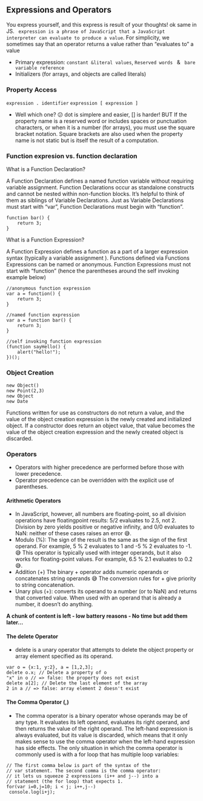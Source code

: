 ## Expressions and Operators
You express yourself, and this express is result of your thoughts! ok same in JS. ` expression is a phrase of JavaScript that a JavaScript interpreter
can evaluate to produce a value`.  For simplicity, we sometimes say that an operator returns a value rather than “evaluates to” a value
- Primary expression: `constant &literal values`, `Reserved words ` & ` bare variable reference`
- Initializers (for arrays, and objects are called literals)

### Property Access
`expression . identifier` `expression [ expression ]`
- Well which one? :confused:
dot is simplere and easier, [] is harder! BUT If the property name is a reserved word or includes spaces or punctuation characters, or when it is a number (for arrays), you
must use the square bracket notation. Square brackets are also used when the property name is not static but is itself the result of a computation.

### Function expresion vs. function declaration
What is a Function Declaration?

A Function Declaration defines a named function variable without requiring variable assignment. Function Declarations occur as standalone constructs and cannot be nested within non-function blocks. It’s helpful to think of them as siblings of Variable Declarations. Just as Variable Declarations must start with “var”, Function Declarations must begin with “function”.
```
function bar() {
    return 3;
}
```

What is a Function Expression?

A Function Expression defines a function as a part of a larger expression syntax (typically a variable assignment ). Functions defined via Functions Expressions can be named or anonymous. Function Expressions must not start with “function” (hence the parentheses around the self invoking example below)
```
//anonymous function expression
var a = function() {
    return 3;
}
 
//named function expression
var a = function bar() {
    return 3;
}
 
//self invoking function expression
(function sayHello() {
    alert("hello!");
})();
```
### Object Creation
```
new Object()
new Point(2,3)
new Object
new Date
```
Functions written for use as constructors do not return a value, and the value of the object creation expression is the newly created and initialized object. If a constructor does return an object value, that value becomes the value of the object creation expression and
the newly created object is discarded.
### Operators
- Operators with higher precedence are performed before those with lower precedence.
- Operator precedence can be overridden with the explicit use of parentheses.
#### Arithmetic Operators
- In JavaScript, however, all numbers are floating-point, so all division operations have floatingpoint results: 5/2 evaluates to 2.5, not 2. Division by zero yields positive or negative infinity, and 0/0 evaluates to NaN: neither of these cases raises an error :sweat_smile:.
- Modulo (%):  The sign of the result is the same as the sign of the first operand. For example, 5 % 2 evaluates to 1 and -5 % 2 evaluates to -1. :sweat_smile: This operator is typically used with integer operands, but it also works for floating-point values. For example, 6.5 % 2.1 evaluates to 0.2 :sweat_smile:.
- Addition (+) The binary + operator adds numeric operands or concatenates string operands :sweat_smile:  The conversion rules for + give priority to string concatenation.
- Unary plus (+): converts its operand to a number
(or to NaN) and returns that converted value. When used with an operand that is already a number, it doesn’t do anything.

****A chunk of content is left - low battery reasons - No time but add them later...****

#### The delete Operator
- delete is a unary operator that attempts to delete the object property or array element specified as its operand. 
```
var o = {x:1, y:2}, a = [1,2,3];
delete o.x; // Delete a property of o
"x" in o // => false: the property does not exist
delete a[2]; // Delete the last element of the array
2 in a // => false: array element 2 doesn't exist
```
#### The Comma Operator (,)
- The comma operator is a binary operator whose operands may be of any type. It evaluates its left operand, evaluates its right
operand, and then returns the value of the right operand. The left-hand expression is always evaluated, but its value is discarded,
which means that it only makes sense to use the comma operator when the left-hand expression has side effects. The only situation in which the comma operator is commonly used is with a for loop that has multiple loop variables:
```
// The first comma below is part of the syntax of the
// var statement. The second comma is the comma operator:
// it lets us squeeze 2 expressions (i++ and j--) into a
// statement (the for loop) that expects 1.
for(var i=0,j=10; i < j; i++,j--)
 console.log(i+j);
```

